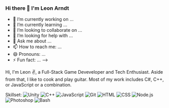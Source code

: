 ### Hi there 👋 I'm Leon Arndt

- 🔭 I’m currently working on ...
- 🌱 I’m currently learning ...
- 👯 I’m looking to collaborate on ...
- 🤔 I’m looking for help with ...
- 💬 Ask me about ...
- 📫 How to reach me: ...
- 😄 Pronouns: ...
- ⚡ Fun fact: ...
-->

Hi, I'm Leon ✌️, a Full-Stack Game Deveveloper and Tech Enthusiast. Aside from that, I like to cook and play guitar. Most of my work includes C#, C++, or JavaScript or a combination.


Skillset:
![Unity](https://img.shields.io/badge/-Unity-05122A?style=flat&logo=unity)
![C++](https://img.shields.io/badge/-C++-05122A?style=flat&logo=cplusplus)
![JavaScript](https://img.shields.io/badge/-JavaScript-05122A?style=flat&logo=javascript)
![Git](https://img.shields.io/badge/-Git-05122A?style=flat&logo=git)
![HTML](https://img.shields.io/badge/-HTML-05122A?style=flat&logo=HTML5)
![CSS](https://img.shields.io/badge/-CSS-05122A?style=flat&logo=CSS3&logoColor=1572B6)
![Node.js](https://img.shields.io/badge/-Node.js-05122A?style=flat&logo=node.js)
![Photoshop](https://img.shields.io/badge/-Photoshop-05122A?style=flat&logo=adobe-photoshop)
![Bash](https://img.shields.io/badge/-Bash-05122A?style=flat&logo=gnu-bash&logoColor=4EAA25)

